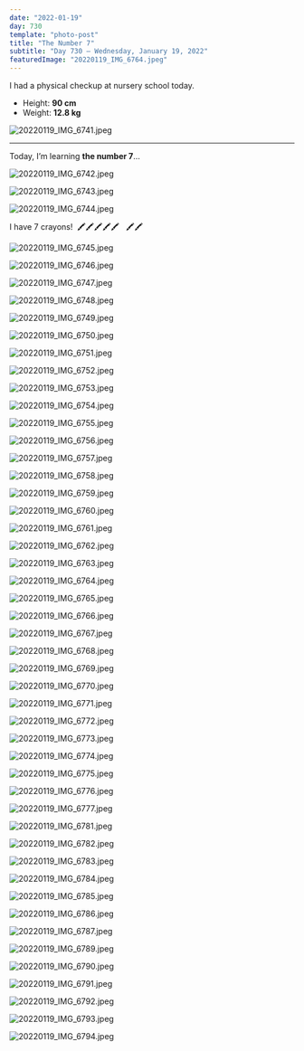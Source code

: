 ```yaml
---
date: "2022-01-19"
day: 730
template: "photo-post"
title: "The Number 7"
subtitle: "Day 730 – Wednesday, January 19, 2022"
featuredImage: "20220119_IMG_6764.jpeg"
---
```


I had a physical checkup at nursery school today.

- Height: **90 cm**
- Weight: **12.8 kg**

![20220119_IMG_6741.jpeg](20220119_IMG_6741.jpeg)

<hr />

Today, I’m learning <b>the number 7</b>…

![20220119_IMG_6742.jpeg](20220119_IMG_6742.jpeg)

![20220119_IMG_6743.jpeg](20220119_IMG_6743.jpeg)

![20220119_IMG_6744.jpeg](20220119_IMG_6744.jpeg)

I have 7 crayons!&nbsp;&nbsp;🖍🖍🖍🖍🖍&nbsp;&nbsp;&nbsp;🖍🖍

![20220119_IMG_6745.jpeg](20220119_IMG_6745.jpeg)

![20220119_IMG_6746.jpeg](20220119_IMG_6746.jpeg)

![20220119_IMG_6747.jpeg](20220119_IMG_6747.jpeg)

![20220119_IMG_6748.jpeg](20220119_IMG_6748.jpeg)

![20220119_IMG_6749.jpeg](20220119_IMG_6749.jpeg)

![20220119_IMG_6750.jpeg](20220119_IMG_6750.jpeg)

![20220119_IMG_6751.jpeg](20220119_IMG_6751.jpeg)

![20220119_IMG_6752.jpeg](20220119_IMG_6752.jpeg)

![20220119_IMG_6753.jpeg](20220119_IMG_6753.jpeg)

![20220119_IMG_6754.jpeg](20220119_IMG_6754.jpeg)

![20220119_IMG_6755.jpeg](20220119_IMG_6755.jpeg)

![20220119_IMG_6756.jpeg](20220119_IMG_6756.jpeg)

![20220119_IMG_6757.jpeg](20220119_IMG_6757.jpeg)

![20220119_IMG_6758.jpeg](20220119_IMG_6758.jpeg)

![20220119_IMG_6759.jpeg](20220119_IMG_6759.jpeg)

![20220119_IMG_6760.jpeg](20220119_IMG_6760.jpeg)

![20220119_IMG_6761.jpeg](20220119_IMG_6761.jpeg)

![20220119_IMG_6762.jpeg](20220119_IMG_6762.jpeg)

![20220119_IMG_6763.jpeg](20220119_IMG_6763.jpeg)

![20220119_IMG_6764.jpeg](20220119_IMG_6764.jpeg)

![20220119_IMG_6765.jpeg](20220119_IMG_6765.jpeg)

![20220119_IMG_6766.jpeg](20220119_IMG_6766.jpeg)

![20220119_IMG_6767.jpeg](20220119_IMG_6767.jpeg)

![20220119_IMG_6768.jpeg](20220119_IMG_6768.jpeg)

![20220119_IMG_6769.jpeg](20220119_IMG_6769.jpeg)

![20220119_IMG_6770.jpeg](20220119_IMG_6770.jpeg)

![20220119_IMG_6771.jpeg](20220119_IMG_6771.jpeg)

![20220119_IMG_6772.jpeg](20220119_IMG_6772.jpeg)

![20220119_IMG_6773.jpeg](20220119_IMG_6773.jpeg)

![20220119_IMG_6774.jpeg](20220119_IMG_6774.jpeg)

![20220119_IMG_6775.jpeg](20220119_IMG_6775.jpeg)

![20220119_IMG_6776.jpeg](20220119_IMG_6776.jpeg)

![20220119_IMG_6777.jpeg](20220119_IMG_6777.jpeg)

![20220119_IMG_6781.jpeg](20220119_IMG_6781.jpeg)

![20220119_IMG_6782.jpeg](20220119_IMG_6782.jpeg)

![20220119_IMG_6783.jpeg](20220119_IMG_6783.jpeg)

![20220119_IMG_6784.jpeg](20220119_IMG_6784.jpeg)

![20220119_IMG_6785.jpeg](20220119_IMG_6785.jpeg)

![20220119_IMG_6786.jpeg](20220119_IMG_6786.jpeg)

![20220119_IMG_6787.jpeg](20220119_IMG_6787.jpeg)

![20220119_IMG_6789.jpeg](20220119_IMG_6789.jpeg)

![20220119_IMG_6790.jpeg](20220119_IMG_6790.jpeg)

![20220119_IMG_6791.jpeg](20220119_IMG_6791.jpeg)

![20220119_IMG_6792.jpeg](20220119_IMG_6792.jpeg)

![20220119_IMG_6793.jpeg](20220119_IMG_6793.jpeg)

![20220119_IMG_6794.jpeg](20220119_IMG_6794.jpeg)
